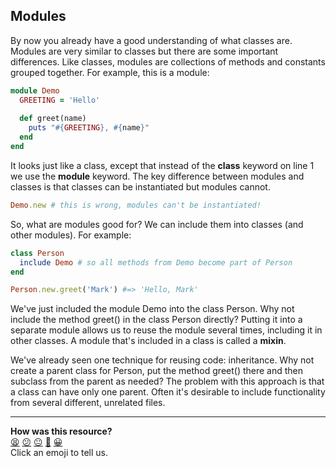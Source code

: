 Modules
----

By now you already have a good understanding of what classes are. Modules are very similar to classes but there are some important differences. Like classes, modules are collections of methods and constants grouped together. For example, this is a module:

```ruby
module Demo
  GREETING = 'Hello'
  
  def greet(name)
    puts "#{GREETING}, #{name}"
  end
end
```

It looks just like a class, except that instead of the **class** keyword on line 1 we use the **module** keyword. The key difference between modules and classes is that classes can be instantiated but modules cannot.

```ruby
Demo.new # this is wrong, modules can't be instantiated!
```

So, what are modules good for? We can include them into classes (and other modules). For example:

```ruby
class Person
  include Demo # so all methods from Demo become part of Person
end

Person.new.greet('Mark') #=> 'Hello, Mark'
```

We've just included the module Demo into the class Person. Why not include the method greet() in the class Person directly? Putting it into a separate module allows us to reuse the module several times, including it in other classes. A module that's included in a class is called a **mixin**.

We've already seen one technique for reusing code: inheritance. Why not create a parent class for Person, put the method greet() there and then subclass from the parent as needed? The problem with this approach is that a class can have only one parent. Often it's desirable to include functionality from several different, unrelated files.

<!-- BEGIN GENERATED SECTION DO NOT EDIT -->

---

**How was this resource?**  
[😫](https://airtable.com/shrUJ3t7KLMqVRFKR?prefill_Repository=course&prefill_File=pills/modules.md&prefill_Sentiment=😫) [😕](https://airtable.com/shrUJ3t7KLMqVRFKR?prefill_Repository=course&prefill_File=pills/modules.md&prefill_Sentiment=😕) [😐](https://airtable.com/shrUJ3t7KLMqVRFKR?prefill_Repository=course&prefill_File=pills/modules.md&prefill_Sentiment=😐) [🙂](https://airtable.com/shrUJ3t7KLMqVRFKR?prefill_Repository=course&prefill_File=pills/modules.md&prefill_Sentiment=🙂) [😀](https://airtable.com/shrUJ3t7KLMqVRFKR?prefill_Repository=course&prefill_File=pills/modules.md&prefill_Sentiment=😀)  
Click an emoji to tell us.

<!-- END GENERATED SECTION DO NOT EDIT -->
